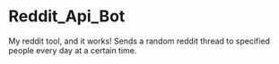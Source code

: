 # Reddit_Api_Bot
My reddit tool, and it works! Sends a random reddit thread to specified people every day at a certain time.
